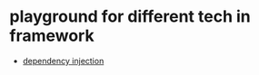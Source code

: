 # playground for different tech in framework

* [dependency injection](src/main/java/dependency_injection/spec.md)